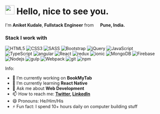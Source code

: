 <h1><img src="https://emojis.slackmojis.com/emojis/images/1531849430/4246/blob-sunglasses.gif?1531849430" width="30"/> Hello, nice to see you.</h1>

I'm <b>Aniket Kudale</b>, <b>Fullstack Engineer</b> from <img src="https://image.flaticon.com/icons/svg/2465/2465327.svg" width="13"/> <b>Pune, India.</b>

<h3>Stack I work with</h3>
<p>
  <img alt="HTML5" src="https://img.shields.io/badge/-HTML5-E34F26?style=flat-square&logo=html5&logoColor=white" />
  <img alt="CSS3" src="https://img.shields.io/badge/-CSS3-2c9ed4?style=flat-square&logo=css3&logoColor=white" />
  <img alt="SASS" src="https://img.shields.io/badge/-SASS-CC6699?style=flat-square&logo=sass&logoColor=white" />
  <img alt="Bootstrap" src="https://img.shields.io/badge/-Bootstrap-563d7c?style=flat-square&logo=bootstrap&logoColor=white" />
  <img alt="jQuery" src="https://img.shields.io/badge/-jQuery-1b72b5?style=flat-square&logo=jQuery&logoColor=white" />
  <img alt="JavaScript" src="https://img.shields.io/badge/-JavaScript / ES6-e0a719?style=flat-square&logo=JavaScript&logoColor=white" />
  <img alt="TypeScript" src="https://img.shields.io/badge/-TypeScript-007ACC?style=flat-square&logo=typescript&logoColor=white" />
  <img alt="angular" src="https://img.shields.io/badge/-Angular / Angular Material-DD0031?style=flat-square&logo=angular&logoColor=white" />  
  <img alt="React" src="https://img.shields.io/badge/-React-45b8d8?style=flat-square&logo=react&logoColor=white" />
  <img alt="redux" src="https://img.shields.io/badge/-Redux-764ABC?style=flat-square&logo=redux&logoColor=white" />
  <img alt="ionic" src="https://img.shields.io/badge/-Ionic-4586f8?style=flat-square&logo=ionic&logoColor=white" />
  <img alt="MongoDB" src="https://img.shields.io/badge/-MongoDB-13aa52?style=flat-square&logo=mongodb&logoColor=white" />
  <img alt="Firebase" src="https://img.shields.io/badge/-Firebase-0497de?style=flat-square&logo=firebase&logoColor=white" />
  <img alt="Nodejs" src="https://img.shields.io/badge/-NodeJS-43853d?style=flat-square&logo=Node.js&logoColor=white" />
  <img alt="gulp" src="https://img.shields.io/badge/-Gulp-DD0031?style=flat-square&logo=gulp&logoColor=white" />  
  <img alt="Webpack" src="https://img.shields.io/badge/-Webpack-8DD6F9?style=flat-square&logo=webpack&logoColor=white" /> 
  <img alt="git" src="https://img.shields.io/badge/-Git-F05032?style=flat-square&logo=git&logoColor=white" />
  <img alt="npm" src="https://img.shields.io/badge/-NPM-CB3837?style=flat-square&logo=npm&logoColor=white" />
</p>

Info:

- 🔭 I’m currently working on <b>BookMyTab</b>
- 🌱 I’m currently learning <b>React Native</b>
- 💬 Ask me about <b>Web Development</b>
- 📫 How to reach me: <b>[Twitter](https://twitter.com/Aniket_Geek), [LinkedIn](https://www.linkedin.com/in/aniket-kudale)</b>
- 😄 Pronouns: He/Him/His
- ⚡ Fun fact: I spend 10+ hours daily on computer building stuff


